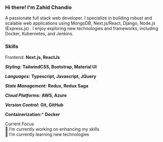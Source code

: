 ### Hi there! I'm Zahid Chandio
A passionate full stack web developer. I specialize in building robust and scalable web applications using MongoDB, Next.js/React, Django, Node.js (Express.js) . I enjoy exploring new technologies and frameworks, including Docker, Kubernetes, and Jenkins.

### Skills
Frontend: **Next.js, ReactJs**

***Styling:*** **TailwindCSS, Bootstrap, Material UI**

***Languages:*** **Typescript, Javascript, JQuery**

***State Management:*** **Redux, Redux Saga**

***Cloud Platforms:*** **AWS, Azure**

***Version Control:*** **Git, GitHub**

**Containerization:*** **Docker**


Current Focus<br>
🔭 I’m currently working on enhancing my skills<br>
🌱 I’m currently learning new technologies<br><br>
